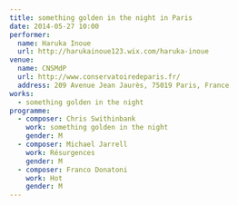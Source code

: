 ```yaml
---
title: something golden in the night in Paris
date: 2014-05-27 10:00
performer:
  name: Haruka Inoue
  url: http://harukainoue123.wix.com/haruka-inoue
venue:
  name: CNSMdP
  url: http://www.conservatoiredeparis.fr/
  address: 209 Avenue Jean Jaurès, 75019 Paris, France
works:
  - something golden in the night
programme:
  - composer: Chris Swithinbank
    work: something golden in the night
    gender: M
  - composer: Michael Jarrell
    work: Résurgences
    gender: M
  - composer: Franco Donatoni
    work: Hot
    gender: M
---
```

